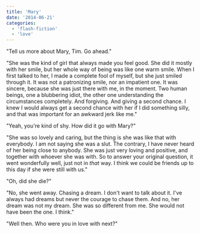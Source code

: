 ```yaml
---
title: 'Mary'
date: '2014-06-21'
categories:
  - 'flash-fiction'
  - 'love'
---
```


"Tell us more about Mary, Tim. Go ahead."

"She was the kind of girl that always made you feel good. She did it mostly with
her smile, but her whole way of being was like one warm smile. When I first
talked to her, I made a complete fool of myself, but she just smiled through it.
It was not a patronizing smile, nor an impatient one. It was sincere, because
she was just there with me, in the moment. Two human beings, one a blubbering
idiot, the other one understanding the circumstances completely. And forgiving.
And giving a second chance. I knew I would always get a second chance with her
if I did something silly, and that was important for an awkward jerk like me."

<!-- truncate -->

"Yeah, you're kind of shy. How did it go with Mary?"

"She was so lovely and caring, but the thing is she was like that with
everybody. I am not saying she was a slut. The contrary, I have never heard of
her being close to anybody. She was just very loving and positive, and together
with whoever she was with. So to answer your original question, it went
wonderfully well, just not in _that_ way. I think we could be friends up to this
day if she were still with us."

"Oh, did she die?"

"No, she went away. Chasing a dream. I don't want to talk about it. I've always
had dreams but never the courage to chase them. And no, her dream was not my
dream. She was so different from me. She would not have been the one. I think."

"Well then. Who were you in love with next?"
